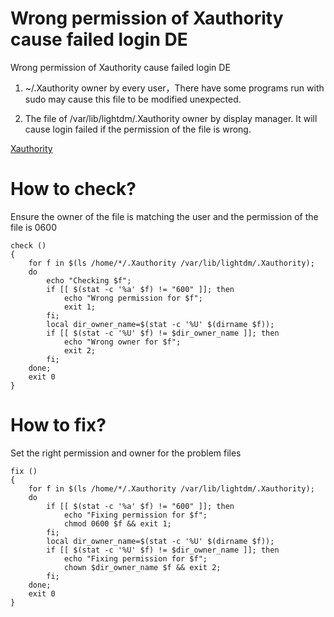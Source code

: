 # Wrong permission of Xauthority cause failed login DE

Wrong permission of Xauthority cause failed login DE

1. ~/.Xauthority owner by every user，There have some programs run
   with sudo may cause this file to be modified unexpected.

2. The file of /var/lib/lightdm/.Xauthority owner by display manager.
  It will cause login failed if the permission of the file is wrong.

[Xauthority](https://en.wikipedia.org/wiki/X_Window_authorization)

# How to check?

Ensure the owner of the file is matching the user and the
permission of the file is 0600

```
check () 
{ 
    for f in $(ls /home/*/.Xauthority /var/lib/lightdm/.Xauthority);
    do
        echo "Checking $f";
        if [[ $(stat -c '%a' $f) != "600" ]]; then
            echo "Wrong permission for $f";
            exit 1;
        fi;
        local dir_owner_name=$(stat -c '%U' $(dirname $f));
        if [[ $(stat -c '%U' $f) != $dir_owner_name ]]; then
            echo "Wrong owner for $f";
            exit 2;
        fi;
    done;
    exit 0
}
```

# How to fix?

Set the right permission and owner for the problem files

```
fix () 
{ 
    for f in $(ls /home/*/.Xauthority /var/lib/lightdm/.Xauthority);
    do
        if [[ $(stat -c '%a' $f) != "600" ]]; then
            echo "Fixing permission for $f";
            chmod 0600 $f && exit 1;
        fi;
        local dir_owner_name=$(stat -c '%U' $(dirname $f));
        if [[ $(stat -c '%U' $f) != $dir_owner_name ]]; then
            echo "Fixing permission for $f";
            chown $dir_owner_name $f && exit 2;
        fi;
    done;
    exit 0
}
```
